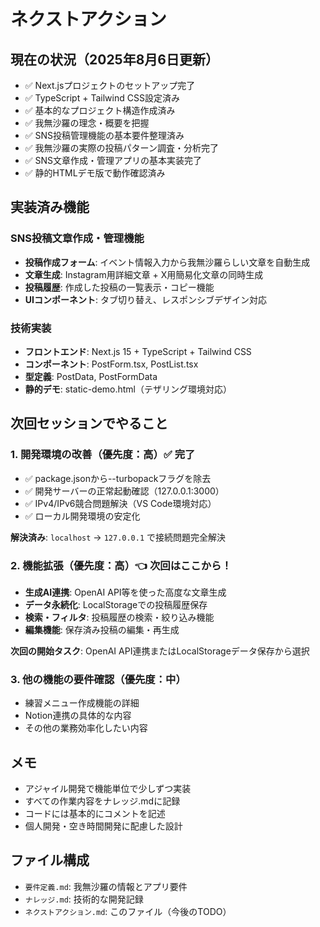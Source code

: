 # ネクストアクション

## 現在の状況（2025年8月6日更新）
- ✅ Next.jsプロジェクトのセットアップ完了
- ✅ TypeScript + Tailwind CSS設定済み
- ✅ 基本的なプロジェクト構造作成済み
- ✅ 我無沙羅の理念・概要を把握
- ✅ SNS投稿管理機能の基本要件整理済み
- ✅ 我無沙羅の実際の投稿パターン調査・分析完了
- ✅ SNS文章作成・管理アプリの基本実装完了
- ✅ 静的HTMLデモ版で動作確認済み

## 実装済み機能
### SNS投稿文章作成・管理機能
- **投稿作成フォーム**: イベント情報入力から我無沙羅らしい文章を自動生成
- **文章生成**: Instagram用詳細文章 + X用簡易化文章の同時生成
- **投稿履歴**: 作成した投稿の一覧表示・コピー機能
- **UIコンポーネント**: タブ切り替え、レスポンシブデザイン対応

### 技術実装
- **フロントエンド**: Next.js 15 + TypeScript + Tailwind CSS
- **コンポーネント**: PostForm.tsx, PostList.tsx
- **型定義**: PostData, PostFormData
- **静的デモ**: static-demo.html（テザリング環境対応）

## 次回セッションでやること

### 1. 開発環境の改善（優先度：高）✅ 完了
- ✅ package.jsonから--turbopackフラグを除去
- ✅ 開発サーバーの正常起動確認（127.0.0.1:3000）
- ✅ IPv4/IPv6競合問題解決（VS Code環境対応）
- ✅ ローカル開発環境の安定化

**解決済み**: `localhost` → `127.0.0.1` で接続問題完全解決

### 2. 機能拡張（優先度：高）👈 次回はここから！
- **生成AI連携**: OpenAI API等を使った高度な文章生成
- **データ永続化**: LocalStorageでの投稿履歴保存
- **検索・フィルタ**: 投稿履歴の検索・絞り込み機能
- **編集機能**: 保存済み投稿の編集・再生成

**次回の開始タスク**: OpenAI API連携またはLocalStorageデータ保存から選択

### 3. 他の機能の要件確認（優先度：中）
- 練習メニュー作成機能の詳細
- Notion連携の具体的な内容
- その他の業務効率化したい内容

## メモ
- アジャイル開発で機能単位で少しずつ実装
- すべての作業内容をナレッジ.mdに記録
- コードには基本的にコメントを記述
- 個人開発・空き時間開発に配慮した設計

## ファイル構成
- `要件定義.md`: 我無沙羅の情報とアプリ要件
- `ナレッジ.md`: 技術的な開発記録
- `ネクストアクション.md`: このファイル（今後のTODO）
